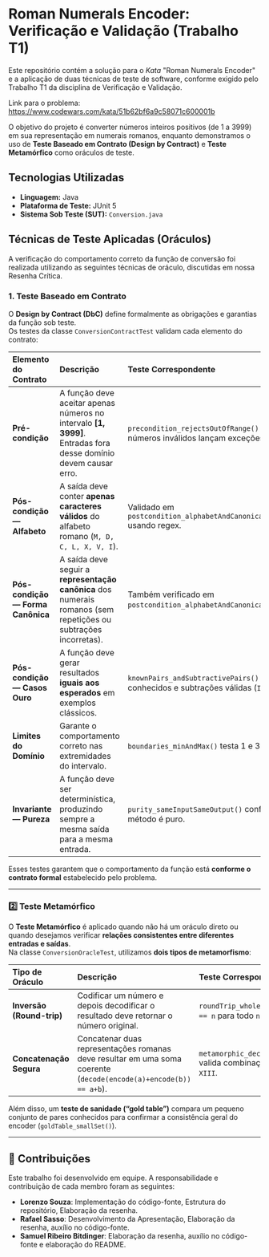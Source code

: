 # Roman Numerals Encoder: Verificação e Validação (Trabalho T1)

Este repositório contém a solução para o *Kata* "Roman Numerals Encoder" e a aplicação de duas técnicas de teste de software, conforme exigido pelo Trabalho T1 da disciplina de Verificação e Validação.

Link para o problema: https://www.codewars.com/kata/51b62bf6a9c58071c600001b

O objetivo do projeto é converter números inteiros positivos (de 1 a 3999) em sua representação em numerais romanos, enquanto demonstramos o uso de **Teste Baseado em Contrato (Design by Contract)** e **Teste Metamórfico** como oráculos de teste.

## Tecnologias Utilizadas

* **Linguagem:** Java
* **Plataforma de Teste:** JUnit 5
* **Sistema Sob Teste (SUT):** `Conversion.java`

## Técnicas de Teste Aplicadas (Oráculos)

A verificação do comportamento correto da função de conversão foi realizada utilizando as seguintes técnicas de oráculo, discutidas em nossa Resenha Crítica.

### 1. Teste Baseado em Contrato 
O **Design by Contract (DbC)** define formalmente as obrigações e garantias da função sob teste.  
Os testes da classe `ConversionContractTest` validam cada elemento do contrato:

| Elemento do Contrato | Descrição | Teste Correspondente |
| :--- | :--- | :--- |
| **Pré-condição** | A função deve aceitar apenas números no intervalo **[1, 3999]**. Entradas fora desse domínio devem causar erro. | `precondition_rejectsOutOfRange()` verifica se números inválidos lançam exceções. |
| **Pós-condição — Alfabeto** | A saída deve conter **apenas caracteres válidos** do alfabeto romano (`M, D, C, L, X, V, I`). | Validado em `postcondition_alphabetAndCanonical_selected()` usando regex. |
| **Pós-condição — Forma Canônica** | A saída deve seguir a **representação canônica** dos numerais romanos (sem repetições ou subtrações incorretas). | Também verificado em `postcondition_alphabetAndCanonical_selected()`. |
| **Pós-condição — Casos Ouro** | A função deve gerar resultados **iguais aos esperados** em exemplos clássicos. | `knownPairs_andSubtractivePairs()` verifica pares conhecidos e subtrações válidas (`IV`, `IX`, `XL`, etc.). |
| **Limites do Domínio** | Garante o comportamento correto nas extremidades do intervalo. | `boundaries_minAndMax()` testa 1 e 3999. |
| **Invariante — Pureza** | A função deve ser determinística, produzindo sempre a mesma saída para a mesma entrada. | `purity_sameInputSameOutput()` confirma que o método é puro. |

Esses testes garantem que o comportamento da função está **conforme o contrato formal** estabelecido pelo problema.

---

### 2️⃣ Teste Metamórfico

O **Teste Metamórfico** é aplicado quando não há um oráculo direto ou quando desejamos verificar **relações consistentes entre diferentes entradas e saídas**.  
Na classe `ConversionOracleTest`, utilizamos **dois tipos de metamorfismo**:

| Tipo de Oráculo | Descrição | Teste Correspondente |
| :--- | :--- | :--- |
| **Inversão (Round-trip)** | Codificar um número e depois decodificar o resultado deve retornar o número original. | `roundTrip_wholeDomain()` testa `decode(encode(n)) == n` para todo `n ∈ [1, 3999]`. |
| **Concatenação Segura** | Concatenar duas representações romanas deve resultar em uma soma coerente (`decode(encode(a)+encode(b)) == a+b`). | `metamorphic_decodeConcatEqualsSum_onSafePairs()` valida combinações seguras, como `X + III = XIII`. |

Além disso, um **teste de sanidade (“gold table”)** compara um pequeno conjunto de pares conhecidos para confirmar a consistência geral do encoder (`goldTable_smallSet()`).

---
## 🤝 Contribuições

Este trabalho foi desenvolvido em equipe. A responsabilidade e contribuição de cada membro foram as seguintes:

* **Lorenzo Souza**: Implementação do código-fonte, Estrutura do repositório, Elaboração da resenha.
* **Rafael Sasso**: Desenvolvimento da Apresentação, Elaboração da resenha, auxílio no código-fonte.
* **Samuel Ribeiro Bitdinger**: Elaboração da resenha, auxílio no código-fonte e elaboração do README.

